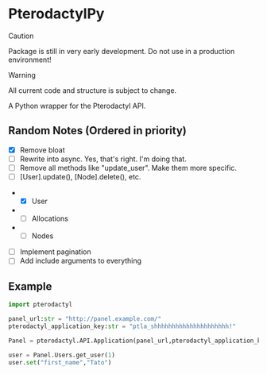 # PterodactylPy

> [!CAUTION]
> Package is still in very early development. Do not use in a production environment!

> [!WARNING]
> All current code and structure is subject to change.

A Python wrapper for the Pterodactyl API.

## Random Notes (Ordered in priority)
- [x] Remove bloat
- [ ] Rewrite into async. Yes, that's right. I'm doing that.
- [ ] Remove all methods like "update_user". Make them more specific.
- [ ] [User].update(), [Node].delete(), etc.
- - [x] User
- - [ ] Allocations
- - [ ] Nodes
- [ ] Implement pagination
- [ ] Add include arguments to everything

## Example

```python title="get_user.py"
import pterodactyl

panel_url:str = "http://panel.example.com/"
pterodactyl_application_key:str = "ptla_shhhhhhhhhhhhhhhhhhhhh!"

Panel = pterodactyl.API.Application(panel_url,pterodactyl_application_key)

user = Panel.Users.get_user(1)
user.set("first_name","Tato")
```
